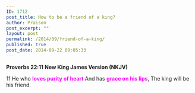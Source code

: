 ```yaml
---
ID: 1712
post_title: How to be a friend of a king?
author: Praison
post_excerpt: ""
layout: post
permalink: /2014/09/friend-of-a-king/
published: true
post_date: 2014-09-22 09:05:33
---
```

<strong>Proverbs 22:11</strong>
<strong> New King James Version (NKJV)</strong>

11 He who <span style="color: #ff00ff;"><strong>loves purity of heart</strong></span>
And has <span style="color: #ff00ff;"><strong>grace on his lips</strong></span>,
The king will be his friend.